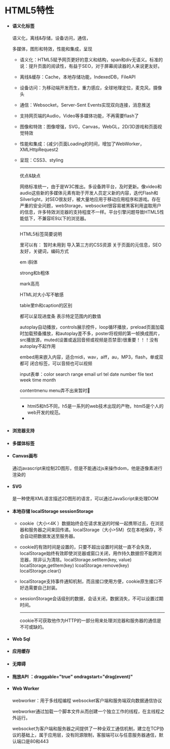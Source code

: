 # HTML5特性

- #### 语义化标签

  语义化，离线&存储，设备访问，通信，

  多媒体，图形和特效，性能和集成，呈现

  - 语义化：HTML5赋予网页更好的意义和结构，span和div无语义。标准的说：提升页面的阅读性，有益于SEO，对于屏幕阅读器的人来说更友好。

  - 离线&缓存：Cache，本地存储功能，IndexedDB，FileAPI

  - 设备访问：为移动端开发而生，重力感应，全球地理定位，麦克风，摄像头

  - 通信：Websocket，Server-Sent Events实现双向连接，消息推送

  - 支持网页端的Audio，Video等多媒体功能，不再需要flash了

  - 图像和特效：图像增强，SVG，Canvas，WebGL，2D/3D游戏和页面视觉特效

  - 性能和集成：(减少)页面Loading的时间，增加了WebWorker，XMLHttpRequest2

  - 呈现：CSS3、styling

    ------

    优点&缺点

    网络标准统一，由于是W3C推出。多设备跨平台，及时更新。像video和audio这些新的多媒体元素有助于开发人员定义新的内容，迭代Flash和Silverlight，对SEO很友好，被大量地应用于移动应用程序和游戏。存在严重的安全问题，webStorage，websocket很容易被黑客利用盗取用户的信息，许多特效浏览器的支持程度不一样。平台引擎问题导致HTML5性能低下，不兼容IE9以下的浏览器。

    ------

    HTML5标签简要说明

    <head>里可以有：
        <base>暂时未用到</base>
        <title>导航栏的网页名称</title>
    	<link>导入第三方的CSS资源</link>
        <meta>关于页面的元信息，SEO友好，关键词，编码方式</meta>
        <script>链接一个外部脚本文件</script>
        <style>CSS样式</style>
    </head>


    em i斜体

    strong和b粗体

    mark高亮

    HTML对大小写不敏感

    table里th和caption的区别

    <meta><progess>都可以呈现进度条 表示特定范围内的数值


    autoplay自动播放，controls展示控件，loop循环播放，preload页面加载时加载预备播放，和autoplay差不多，poster将视频的第一帧换成图片，src播放源，muted(设置或返回音频或视频是否禁音)很重要！！！没有autoplay不起作用

    embed用来嵌入内容，适合midi，wav，aiff，au，MP3，flash，单或双都可 闭合标签，可以音频也可以视频

    input表单：color search range email url tel date number file text week time month 

    contentmenu menu弄不出来暂时🙂

    ------

    - html5和h5不同，h5是一系列的web技术出现的产物，html5是个人的web开发的规范。
    - 

- #### 浏览器支持

- #### 多媒体标签

- #### Canvas画布

  通过javascript来绘制2D图形，但是不能通过js来操作dom，他是逐像素进行渲染的

- #### SVG

  是一种使用XML语言描述2D图形的语言，可以通过JavaScript来处理DOM

- #### 本地存储 localStorage sessionStorage

  - cookie（大小<4K ）数据始终会在请求发送的时候一起携带过去，在浏览器和服务器之间来回传递。localStorage（大小>5M）仅在本地保存，不会自动把数据发送至服务器。

  - cookie的有效时间是设置的，只要不超出设置时间就一直不会失效，localStorage始终有效即使浏览器或窗口关闭，用作持久数据但不能跨浏览器，除非认为清除。localStorage.setItem(key, value) localStorage,getItem(key) lcoalStorage.remove(key) localStorage.clear()

  - localStorage支持事件通知机制，而且接口使用方便，cookie原生接口不好选需要自己封装。

  - sessionStorage会话级别的数据，会话关闭，数据消失，不可以设置过期时间。

    ------

    cookie不可获取他作为HTTP的一部分用来处理浏览器和服务器的通信是不可或缺的。

- #### Web Sql

- #### 应用缓存

- #### 无障碍

- #### 拖放API ：draggable="true" ondragstart="drag(event)"

- #### Web Worker

  webworker：用于多线程编程 websocket客户端和服务端双向数据通信协议

  webworker通过加载一个脚本文件从而创建一个独立工作的线程，在主线程之外运行。

  websocket为客户端和服务器之间提供了一种全双工通信机制，建立在TCP协议的基础上，属于应用层，没有同源限制，客服端可以与任意服务器通信，默认端口是80和443
